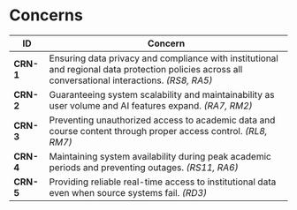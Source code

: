 # Concerns

| ID | Concern |
|----|----------|
| **CRN-1** | Ensuring data privacy and compliance with institutional and regional data protection policies across all conversational interactions. *(RS8, RA5)* |
| **CRN-2** | Guaranteeing system scalability and maintainability as user volume and AI features expand. *(RA7, RM2)* |
| **CRN-3** | Preventing unauthorized access to academic data and course content through proper access control. *(RL8, RM7)* |
| **CRN-4** | Maintaining system availability during peak academic periods and preventing outages. *(RS11, RA6)* |
|**CRN-5** | Providing reliable real-time access to institutional data even when source systems fail. *(RD3)* |
